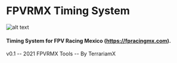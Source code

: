 # FPVRMX Timing System 

![alt text](https://www.fpvracingmx.com/wp-content/uploads/2020/12/fpvracinglogo-1080p-1-e1607093671897.png)

#### Timing System for FPV Racing Mexico (https://fpracingmx.com).

v0.1 -- 2021 FPVRMX Tools -- By TerrariamX
